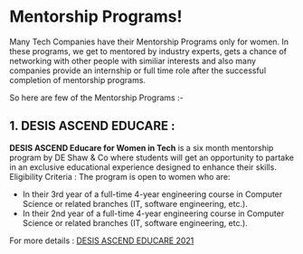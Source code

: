 # Mentorship Programs!

Many Tech Companies have their Mentorship Programs only for women. In these programs, we get to mentored by industry experts, gets a chance of networking with other people with similiar interests and also many companies provide an internship or full time role after the successful completion of mentorship programs.

So here are few of the Mentorship Programs :-



## 1. DESIS ASCEND EDUCARE :

**DESIS ASCEND Educare for Women in Tech** is a six month mentorship program by DE Shaw & Co where students will get an opportunity to partake in an exclusive educational experience designed to enhance their skills. 
  Eligibility Criteria : The program is open to women who are:  

-   In their 3rd  year of a full-time 4-year engineering course in Computer Science or related branches (IT, software engineering, etc.).
-   In their 2nd  year of a full-time 4-year engineering course in Computer Science or related branches (IT, software engineering, etc.). 

For more details : [DESIS ASCEND EDUCARE 2021](https://www.deshaw.com/forms/OERCQTZFNjEtQUIyQi00ODkwLTlBODktMkU2MDQ1NzQwRUE4)
